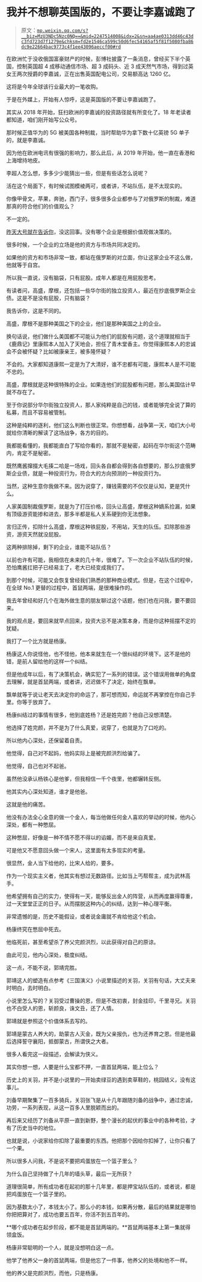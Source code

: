 # 我并不想聊英国版的，不要让李嘉诚跑了

> 原文：[`mp.weixin.qq.com/s?__biz=MzU3NDc5Nzc0NQ==&mid=2247514008&idx=2&sn=aa4ae0313dd46c43dc3fd723d7f1279e&chksm=fd2e1546ca599c50d6fec54165af5f81f5080fba86dc9e22664bac9773c4f1ee43096aeccf00#rd`](http://mp.weixin.qq.com/s?__biz=MzU3NDc5Nzc0NQ==&mid=2247514008&idx=2&sn=aa4ae0313dd46c43dc3fd723d7f1279e&chksm=fd2e1546ca599c50d6fec54165af5f81f5080fba86dc9e22664bac9773c4f1ee43096aeccf00#rd)

在欧洲忙于没收俄国富豪财产的时候，彭博社披露了一条消息，曾经买下半个英国，控制英国超 4 成移动通信市场、超 3 成码头、近 3 成天然气市场，得到过英女王两次授爵的李嘉诚，正在出售英国配电公司，交易额高达 1260 亿。 

这将是今年全球该行业最大的一笔收购。

于是在外媒上，开始有人惊呼，这是英国版的不要让李嘉诚跑了。 

其实从 2018 年开始，狂扫欧洲的李嘉诚的投资路径就有所变化了。18 年老读者都知道，咱们刚开始写公众号。 

那时候正值华为的 5G 被美国各种制裁，当时帮助华为拿下数十亿英镑 5G 单子的，就是李嘉诚。 

因为他在欧洲电讯有很强的影响力，那么此后，从 2019 年开始，他一直在香港和上海增持地皮。

李超人怎么想，多多少少能猜出一些，但是有些话怎么说呢？ 

活在这个局面下，有时候试图模棱两可，或者讲，不站队伍，是不太现实的。 

你像甲骨文，苹果，奔驰，西门子，很多很多企业都参与了对俄罗斯的制裁，难道那真的符合他们的价值观么？ 

不一定的。

[昨天大号就在告诉你](http://mp.weixin.qq.com/s?__biz=MzU0MjYwNDU2Mw==&mid=2247504389&idx=1&sn=a44933d64bafb703194ecb81bbf51023&chksm=fb1abe79cc6d376f5b4c16cd99c007aed770b7230e85c7fa19c964646d62d35094eab0e59b6d&scene=21#wechat_redirect)，没这回事。没有哪个企业是根据价值观做决策的。 

很多时候，一个企业的立场是他的资方与市场共同决定的。 

如果他的资方和市场非常一致，都站在俄罗斯的对立面，你让这家企业不这么做，他就等于自宫。 

所以我一直说，没有脑袋，只有屁股。成年人都是在用屁股思考。

有读者问，高盛，摩根，还包括一些华尔街的独立投资人，最近在抄底俄罗斯企业债。这是不是没有屁股，只有脑袋？

我告诉你，这是不同的。 

高盛，摩根不是那种美国之下的企业，他们是那种美国之上的企业。

换句话说，他们做什么美国都不可能认为他们的屁股有问题，这个道理就相当于《鹿鼎记》里康熙本人加入了天地会，担任了青木堂香主。你觉得康熙本人的忠诚会不会被怀疑？比如被康亲王，被多隆怀疑？ 

不会的。大家都知道康熙一定是为了大清好，谁不忠都有可能，康熙本人是不可能不忠的。

高盛，摩根就是这种很特殊的企业。如果连他们的屁股都有问题，那么美国估计早就不存在了。 

至于你说部分华尔街独立投资人，那人家纯粹是自己的钱，或者能够完全说了算的私募，而且不容易被管制。 

这种是纯粹的逐利，他们这么判断也很正常。你想想看，战争第一天，咱们大小号就给你清晰的解读了这场战争，各方的目的。 

我都能看懂的，我都能直白了写给你看的，那就不是秘密，起码在华尔街这个范畴内，肯定不是秘密。 

既然鹰酱撺掇大毛揍二哈是一场戏，回头各自都会得到各自想要的，那么抄底俄罗斯企业债，就是一种投资行为，符合大的方向预测的一种投资行为。 

当然，这种生意你我做不来。因为说穿了，赚钱需要的不仅仅是认知，更是凭什么。

人家美国制裁俄罗斯，就是为了打压价格，回头让高盛，摩根这种嫡系捡漏，如果有顶级游资能掺和进去，那多半都是私人关系硬到你无法想象。

言归正传，扣除什么高盛，摩根这种铁屁股，不用站，天生的队伍。扣除那些游资，游资天然就没屁股。

这两种排除掉，剩下的企业，谁能不站队伍？

以前也许有可能，我相信在未来的几十年，很难了。下一次企业不站队伍的时候，恐怕鹰酱扛把子已经易主了，老大已经变成我们了。 

到那个时候，可能又会恢复曾经我们熟悉的那种商业模式。但是，在这个过程中，在全球 No.1 更替的过程中，首鼠两端，是很难操作的。 

我去年曾经和好几个在海外做生意的朋友聊过这个话题，他们也在问我，要不要回来。

我的观点是，要回来就早点回来，投资大忌不是决策本身，而是你这种摇摆不定的犹疑。

我打了一个比方就是杨康。 

杨康这人你说怪他，也不怪他，他本来就生在一个很纠结的环境下。这不是他的错，是前人留给他的这样一个纠结。 

但是他成年以后，有了决策机会，确实犯了一系列的错误。这个错误用做单的角度去理解，就是首鼠两端，或者讲，迟迟做不了决定，始终在飘单。 

飘单就等于说让老天去决定你的命运了，那可想而知，命运就不再掌控在你自己手里。你等于放弃了。

杨康纠结过的事情有很多，他到底姓杨？还是姓完颜？他自己没想清楚。

他选择了姓完颜，并不是为了什么真爱，说穿了，也就是为了口吃的。

所以他内心深处，还保留着自责。

他觉得，自己对不起妈，他妈实际上是被完颜洪烈给骗了。

他觉得，自己也对不起爸。

虽然他没承认杨铁心是他爹，但我相信一千个夜里，他都辗转反侧。

他其实内心深处知道，谁才是他爸。

这就是他的痛苦。

他没有办法全心全意的做一个金人，每当他做任何金人喜欢的举动的时候，他内心深处，都有一种憋屈。

这种憋屈，好像是一种不情不愿不得以的谄媚，而不是来自真爱。

可是他又不愿意回头做一个宋人，这里面有太多现实的考量。

很显然，金人当下给他的，比宋人给的，要多。

作为一个现实主义者，他其实有想过无数路径。比如当上丐帮帮主，成为武林高手。

他希望拥有自己的实力，使得有一天，能够反出金人的阵营，从而再度赢得尊重，过一天堂堂正正的日子。从而摆脱这种内心的纠结，达到一种心理平衡。

非常遗憾的是，历史不能假设，或者说金庸就不肯给他这个机会。

杨康终究在憋屈中死去。

他临死前，甚至希望杀了养父完颜洪烈，以此获得对自己的原谅。

由此可见，他内心深处，极度纠结。

这一点，不能不说，郭靖完胜。

郭靖这人的塑造有点参考《三国演义》小说里描述的关羽，关羽有句话，大丈夫来时明白，去时明白。

小说里怎么写的？关羽受过曹操的恩，但是不改初衷，封金挂印，千里寻兄。关羽也不白受人的恩，斩颜良，诛文丑，还了人情。

郭靖就是参照这个价值体系去写的。 

郭靖是蒙古人养大的，助蒙古人灭金，既为父亲报仇，也为还养育之恩。但是他最后选择誓守襄阳，抵御蒙古，所谓侠之大者。

很多人看完这一段描述，会解读为侠义。 

其实你想一想，人要是什么宝都不押，一直首鼠两端，能上位么？

历史上的关羽，并不是小说里的一开始卖绿豆的遇到卖草鞋的，桃园结义，没有这事儿。 

刘备早期聚集了一百多骑兵，关羽张飞是从十几年跟随刘备的战争中，通过忠诚，功劳，一系列表现，从这一百多人里脱颖而出的。

再后来又经历了刘备从平原一直到新野，整个漫长的起伏的事业中的各种考验，才有了历史当中的地位。 

也就是说，小说家给你扣除了最重要的东西。他把那个因给你扣掉了，让你只看了一个果。

所以很多人问我，不是说不要把鸡蛋放在一个篮子里么？ 

为什么自己坚持做了十几年的墙头草，最后一无所获？ 

道理很简单，所有成功者在起初的那十几年里，都是押宝站队伍的，或者说，都是把鸡蛋放在一个篮子里的。

因为基数太小了，本钱太小了。那么小的本钱，如果再分散，最后的结果就是哪怕你把把算对了，成功也要五百年，你活不到五百年的。 

**哪个成功者在起步阶段，都不能是首鼠两端的。**首鼠两端基本上第一集就得领盒饭。 

杨康非常聪明的一个人，就是没想明白这一点。 

他学了他养父一身的首鼠两端，但是他忘了一件事，他养父的处境和他不一样。 

他的养父是完颜洪烈，而他，只是杨康。